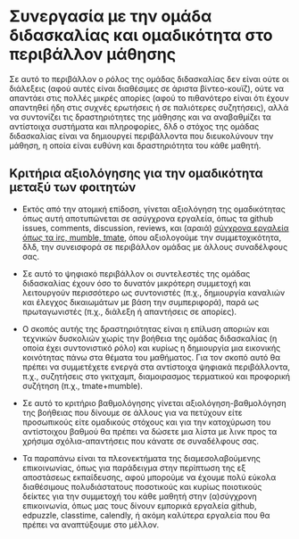 # Συνεργασία με την ομάδα διδασκαλίας και ομαδικότητα στο περιβάλλον μάθησης

Σε αυτό το περιβάλλον ο ρόλος της ομάδας διδασκαλίας δεν είναι ούτε οι διάλεξεις (αφού αυτές είναι διαθέσιμες σε άριστα βίντεο-κουϊζ), ούτε να απαντάει στις πολλές μικρές απορίες (αφού το πιθανότερο είναι ότι έχουν απαντηθεί ήδη στις συχνές ερωτήσεις ή σε παλιότερες συζητήσεις), αλλά να συντονίζει τις δραστηριότητες της μάθησης και να αναβαθμίζει τα αντίστοιχα συστήματα και πληροφορίες, δλδ ο στόχος της ομάδας διδασκαλίας είναι να δημιουργεί περιβάλλοντα που διευκολύνουν την μάθηση, η οποία είναι ευθύνη και δραστηριότητα του κάθε μαθητή.

## Κριτήρια αξιολόγησης για την ομαδικότητα μεταξύ των φοιτητών

* Εκτός από την ατομική επίδοση, γίνεται αξιολόγηση της ομαδικότητας όπως αυτή αποτυπώνεται σε ασύγχρονα εργαλεία, όπως τα github issues, comments, discussion, reviews, και (αραιά) [σύγχρονα εργαλεία όπως τα irc, mumble, tmate](https://courses-ionio.github.io/help/tools), όπου αξιολογούμε την συμμετοχικότητα, δλδ, την συνεισφορά σε περιβάλλον ομάδας με άλλους συναδέλφους σας. 

* Σε αυτό το ψηφιακό περιβάλλον οι συντελεστές της ομάδας διδασκαλίας έχουν όσο το δυνατόν μικρότερη συμμετοχή και λειτουργούν περισσότερο ως συντονιστές (π.χ., δημιουργία καναλιών και έλεγχος δικαιωμάτων με βάση την συμπεριφορά), παρά ως πρωταγωνιστές (π.χ., διάλεξη ή απαντήσεις σε απορίες). 

* Ο σκοπός αυτής της δραστηριότητας είναι η επίλυση αποριών και τεχνικών δυσκολιών χωρίς την βοήθεια της ομάδας διδασκαλίας (η οποία έχει συντονιστικό ρόλο) και κυρίως η δημιουργία μια εικονικής κοινότητας πάνω στα θέματα του μαθήματος. Για τον σκοπό αυτό θα πρέπει να συμμετέχετε ενεργά στα αντίστοιχα ψηφιακά περιβάλλοντα, π.χ., συζητήσεις στο γκιτχαμπ, διαμοιρασμος τερματικού και προφορική συζήτηση (π.χ., tmate+mumble).

* Σε αυτό το κριτήριο βαθμολόγησης γίνεται αξιολόγηση-βαθμολόγηση της βοήθειας που δίνουμε σε άλλους για να πετύχουν είτε προσωπικούς είτε ομαδικούς στόχους και για την κατοχύρωση του αντίστοιχου βαθμού θα πρέπει να δώσετε μια λίστα με λινκ προς τα χρήσιμα σχόλια-απαντήσεις που κάνατε σε συναδέλφους σας.

* Τα παραπάνω είναι τα πλεονεκτήματα της διαμεσολαβούμενης επικοινωνίας, όπως για παράδειγμα στην περίπτωση της εξ αποστάσεως εκπαίδευσης, αφού μπορούμε να έχουμε πολύ εύκολα διαθέσιμους πολυδιάστατους ποσοτικούς και κυρίως ποιοτικούς δείκτες για την συμμετοχή του κάθε μαθητή στην (α)σύγχρονη επικοινωνία, όπως μας τους δίνουν εμπορικά εργαλεία github, edpuzzle, classtime, calendly, ή ακόμη καλύτερα εργαλεία που θα πρέπει να αναπτύξουμε στο μέλλον. 

